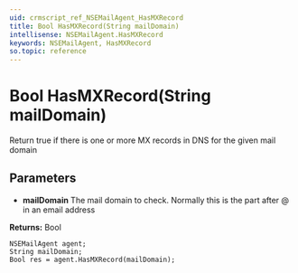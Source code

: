 ```yaml
---
uid: crmscript_ref_NSEMailAgent_HasMXRecord
title: Bool HasMXRecord(String mailDomain)
intellisense: NSEMailAgent.HasMXRecord
keywords: NSEMailAgent, HasMXRecord
so.topic: reference
---
```


# Bool HasMXRecord(String mailDomain)

Return true if there is one or more MX records in DNS for the given mail domain

## Parameters

* **mailDomain** The mail domain to check. Normally this is the part after @ in an email address

**Returns:** Bool

```crmscript
NSEMailAgent agent;
String mailDomain;
Bool res = agent.HasMXRecord(mailDomain);
```

